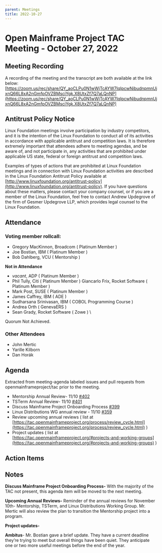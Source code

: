 ```yaml
---
parent: Meetings
title: 2022-10-27
---
```


# **Open Mainframe Project TAC Meeting - October 27, 2022**


## **Meeting Recording**

A recording of the meeting and the transcript are both available at the link below: \
[https://zoom.us/rec/share/QY_aoCLPu0N1wWjTcAYW7IqlpcwNibudnpmnUjxnQ66L8xA2nGmfpOVZBMsciYgk.X8UtxZf7Q7aLQnNP](https://zoom.us/rec/share/QY_aoCLPu0N1wWjTcAYW7IqlpcwNibudnpmnUjxnQ66L8xA2nGmfpOVZBMsciYgk.X8UtxZf7Q7aLQnNP)


## **Antitrust Policy Notice**

Linux Foundation meetings involve participation by industry competitors, and it is the intention of the Linux Foundation to conduct all of its activities in accordance with applicable antitrust and competition laws. It is therefore extremely important that attendees adhere to meeting agendas, and be aware of, and not participate in, any activities that are prohibited under applicable US state, federal or foreign antitrust and competition laws.

Examples of types of actions that are prohibited at Linux Foundation meetings and in connection with Linux Foundation activities are described in the Linux Foundation Antitrust Policy available at [http://www.linuxfoundation.org/antitrust-policy](http://www.linuxfoundation.org/antitrust-policy). If you have questions about these matters, please contact your company counsel, or if you are a member of the Linux Foundation, feel free to contact Andrew Updegrove of the firm of Gesmer Updegrove LLP, which provides legal counsel to the Linux Foundation.


## **Attendance**


### **Voting member rollcall:**



*  Gregory MacKinnon, Broadcom ( Platinum Member )
*  Joe Bostian, IBM ( Platinum Member )
*  Bob Dahlberg, VCU ( Mentorship )

     


**Not in Attendance**



* _vacant_, ADP ( Platinum Member )
*  Phil Tully, Citi ( Platinum Member ) Giancarlo Frix, Rocket Software ( Platinum Member )
*  Mark Post, SUSE ( Platinum Member )
*  James Caffrey, IBM ( ADE )
*  Sudharsana Srinivasan, IBM ( COBOL Programming Course )
*  Andrea Orth ( GenevaERS )
*  Sean Grady, Rocket Software ( Zowe ) \


Quorum Not Achieved.


### Other Attendees 



* John Mertic
* Yarille Kilborn
* Dan Horák


## **Agenda**

Extracted from meeting-agenda labeled issues and pull requests from openmainframeproject/tac prior to the meeting.



* Mentorship Annual Review- 11/10 [#402](https://github.com/openmainframeproject/tac/issues/402)
* TSTerm Annual Review- 11/10 [#401](https://github.com/openmainframeproject/tac/issues/401)
* Discuss Mainframe Project Onboarding Process [#399](https://github.com/openmainframeproject/tac/issues/399)
* Linux Distributions WG annual review - 11/10 [#359](https://github.com/openmainframeproject/tac/issues/359)
* Review upcoming annual reviews ( list at [https://tac.openmainframeproject.org/process/review_cycle.html](https://tac.openmainframeproject.org/process/review_cycle.html) )
* Project updates ( list at [https://tac.openmainframeproject.org/#projects-and-working-groups](https://tac.openmainframeproject.org/#projects-and-working-groups) )


## **Action Items**


## **Notes**

**Discuss Mainframe Project Onboarding Process-** With the majority of the TAC not present, this agenda item will be moved to the next meeting.

**Upcoming Annual Reviews-** Reminder of the annual reviews for November 10th- Mentorship, TSTerm, and Linux Distributions Working Group. Mr. Mertic will also review the plan to transition the Mentorship project into a program.

**Project updates-** 

**Ambitus**- Mr. Bostian gave a brief update. They have a current deadline they’re trying to meet but overall things have been quiet. They anticipate one or two more useful meetings before the end of the year. 
